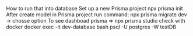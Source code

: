 How to run that into database
 Set up a new Prisma project
  npx prisma init
After create model in Prisma project
run command: npx prisma migrate dev
            -> chosse option
To see dashboad prisma
           => npx prisma studio
check with docker
docker exec -it dev-database bash
 psql -U postgres -W testDB